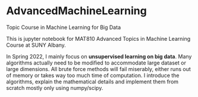 # AdvancedMachineLearning
Topic Course in Machine Learning for Big Data

This is jupyter notebook for MAT810 Advanced Topics in Machine Learning Course at SUNY Albany.

In Spring 2022, I mainly focus on **unsupervised learning on big data**. Many algorithms actually need to be modified to accommodate large dataset or large dimensions. All brute force methods will fail miserably, either runs out of memory or takes way too much time of computation. I introduce the algorithms, explain the mathematical details and implement them from scratch mostly only using numpy/scipy. 

